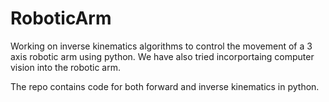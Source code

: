 # RoboticArm

Working on inverse kinematics algorithms to control the movement of a 3 axis robotic arm using python. We have also tried incorportaing computer vision into the robotic arm.


The repo contains code for both forward and inverse kinematics in python. 
